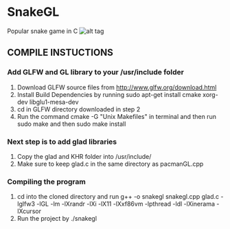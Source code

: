 # SnakeGL
Popular snake game in C
![alt tag](https://github.com/anubhawbhalotia/SnakeGL/blob/master/Screenshots/Screenshot%20Version%201.0.png)

## COMPILE INSTUCTIONS
 
### Add GLFW and GL library to your /usr/include folder
1. Download GLFW source files from http://www.glfw.org/download.html
2. Install Build Dependencies by running sudo apt-get install cmake xorg-dev libglu1-mesa-dev
3. cd in GLFW directory downloaded in step 2
4. Run the command cmake -G "Unix Makefiles" in terminal and then run sudo make and then sudo make install

### Next step is to add glad libraries
1. Copy the glad and KHR folder into /usr/include/
2. Make sure to keep glad.c in the same directory as pacmanGL.cpp

### Compiling the program
1. cd into the cloned directory and run g++ -o snakegl snakegl.cpp glad.c -lglfw3 -lGL -lm -lXrandr -lXi -lX11 -lXxf86vm -lpthread -ldl -lXinerama -lXcursor
2. Run the project by ./snakegl

